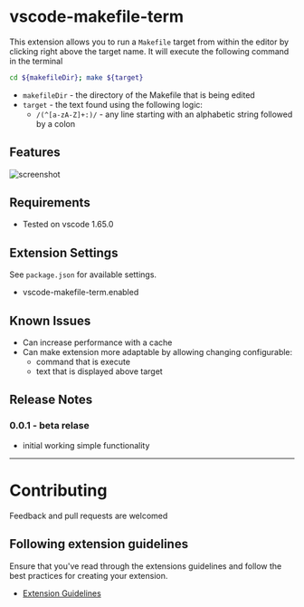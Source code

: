 # vscode-makefile-term 

This extension allows you to run a `Makefile` target from within the
editor by clicking right above the target name. It will execute
the following command in the terminal

```bash
cd ${makefileDir}; make ${target}
```
* `makefileDir` - the directory of the Makefile that is being edited
* `target`  - the text found using the following logic: 
  * `/(^[a-zA-Z]+:)/` - any line starting with an alphabetic string followed by a colon

## Features

![screenshot](https://raw.githubusercontent.com/lfmunoz/vscode-makefile-term/main/media/screenshot.png)


## Requirements

* Tested on vscode 1.65.0

## Extension Settings

See `package.json` for available settings. 

* vscode-makefile-term.enabled

## Known Issues

* Can increase performance with a cache
* Can make extension more adaptable by allowing changing configurable:
  * command that is execute
  * text that is displayed above target

## Release Notes


### 0.0.1 - beta relase

* initial working simple functionality


-----------------------------------------------------------------------------------------------------------

# Contributing

Feedback and pull requests are welcomed

## Following extension guidelines

Ensure that you've read through the extensions guidelines and follow the best practices for creating your extension.

* [Extension Guidelines](https://code.visualstudio.com/api/references/extension-guidelines)

